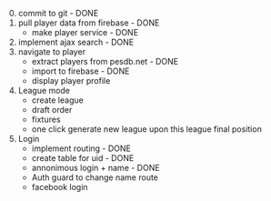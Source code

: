 0. commit to git - DONE
1. pull player data from firebase - DONE
    * make player service - DONE
2. implement ajax search - DONE
3. navigate to player
    * extract players from pesdb.net - DONE
    * import to firebase - DONE
    * display player profile
4. League mode
    * create league
    * draft order
    * fixtures
    * one click generate new league upon this league final position
5. Login
    * implement routing - DONE
    * create table for uid - DONE
    * annonimous login + name - DONE
    * Auth guard to change name route
    * facebook login